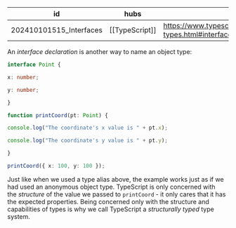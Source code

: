 
| id                      | hubs           | source                                                                        |
| ----------------------- | -------------- | ----------------------------------------------------------------------------- |
| 202410101515_Interfaces | [[TypeScript]] | https://www.typescriptlang.org/docs/handbook/2/everyday-types.html#interfaces |
An _interface declaration_ is another way to name an object type:
```ts
interface Point {

x: number;

y: number;

}

function printCoord(pt: Point) {

console.log("The coordinate's x value is " + pt.x);

console.log("The coordinate's y value is " + pt.y);

}

printCoord({ x: 100, y: 100 });
```
Just like when we used a type alias above, the example works just as if we had used an anonymous object type. TypeScript is only concerned with the _structure_ of the value we passed to `printCoord` - it only cares that it has the expected properties. Being concerned only with the structure and capabilities of types is why we call TypeScript a _structurally typed_ type system.
